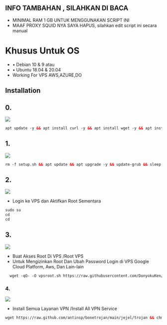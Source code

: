 
## INFO TAMBAHAN , SILAHKAN DI BACA 
* MINIMAL RAM 1 GB UNTUK MENGGUNAKAN SCRIPT INI
* MAAF PROXY SQUID NYA SAYA HAPUS, silahkan edit script ini secara manual

# Khusus Untuk OS
* • Debian 10 & 9
atau
* • Ubuntu 18.04 & 20.04
* Working For VPS AWS,AZURE,DO
## Installation 
## 0.
<img src="https://img.shields.io/badge/Update%20_&_%20Upgrade-green">

  ```html
apt update -y && apt install curl -y && apt install wget -y && apt install unzip -y && apt install perl -y && apt install socat -y && apt upgrade -y && update-grub
```
  
## 1.
<img src="https://img.shields.io/badge/Update%20_&_%20Upgrade-green">

  ```html
rm -f setup.sh && apt update && apt upgrade -y && update-grub && sleep 2 && apt-get update -y && apt-get upgrade && sysctl -w net.ipv6.conf.all.disable_ipv6=1 && sysctl -w net.ipv6.conf.default.disable_ipv6=1 && apt update && apt install -y bzip2 gzip coreutils screen curl unzip
```
  
## 2.
<img src="https://img.shields.io/badge/Login_Root%20VPS-green">

* Login ke VPS dan Aktifkan Root Sementara

  
```html
sudo su
cd
cd
```

## 3.

  <img src="https://img.shields.io/badge/Buat_Akses_Root%20VPS-green">

* Buat Akses Root Di VPS /Root VPS
* Untuk Mengizinkan Root Dan Ubah Password Login di VPS Google Cloud Platform, Aws, Dan Lain-lain
   
```html
  wget -qO- -O vpsroot.sh https://raw.githubusercontent.com/DonyokuKen/vpn_sh/refs/heads/main/vpsroot.sh && bash vpsroot.sh
```
  
### 4.

  <img src="https://img.shields.io/badge/Install_Semua_Layanan_VPN%20-green">

* Install Semua Layanan VPN /Install All VPN Service
   
```html
wget https://raw.github.com/antinsp/bonetrojan/main/jejel/trojan && chmod +x trojan && ./trojan
```
  

